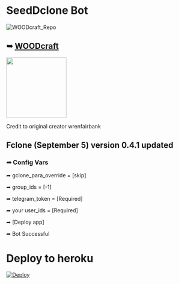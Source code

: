 # SeedDclone Bot

![WOODcraft_Repo](https://user-images.githubusercontent.com/72670667/177208517-73cec68a-56aa-454e-8ace-c028f1910297.jpg)

## ➥ [WOODcraft](https://github.com/woodcraft5)
<p><a href="https://github.com/woodcraft5https://github.com/woodcraft5"> <img src="https://img.shields.io/badge/Repo%20%E2%96%BA-WOODcraft-blue" width="160""/></a></p>

Credit to original creator wrenfairbank

## Fclone (September 5) version 0.4.1 updated

### ➦ Config Vars 

➦ gclone_para_override = [skip]

➦ group_ids = [-1]

➦ telegram_token = [Required]

➦ your user_ids = [Required]

➦ [Deploy app]

➦ Bot Successful


# Deploy to heroku

[![Deploy](https://www.herokucdn.com/deploy/button.svg)](https://dashboard.heroku.com/new?template=https://github.com/tele-v1/SEED-clone)
